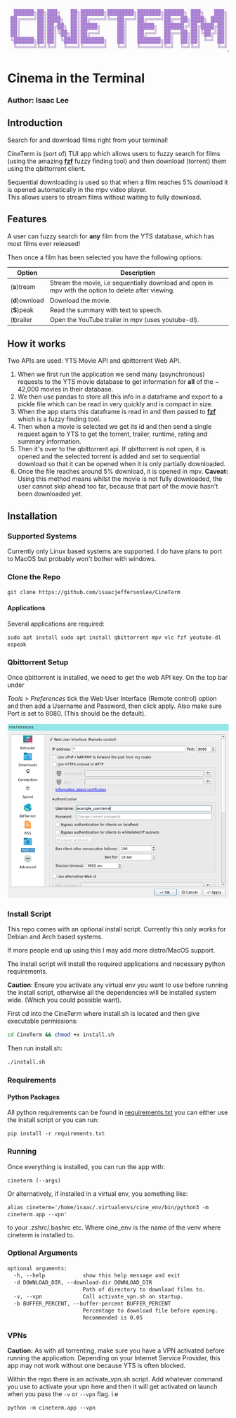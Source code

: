 

![](./media/cineterm_title.gif)

# Cinema in the Terminal

### Author: Isaac Lee

## Introduction

Search for and download films right from your terminal!

CineTerm is (sort of) TUI app which allows users to fuzzy search for films  (using the amazing [**fzf**](https://github.com/junegunn/fzf) fuzzy finding tool) and then download (torrent) them using the qbittorrent client. 

Sequential downloading is used so that when a film reaches 5% download it is opened
automatically in the mpv video player.  
This allows users to stream films without waiting to fully download.

## Features

A user can fuzzy search for **any** film from the YTS database, which has most films ever released!

Then once a film has been selected you have the following options:

| Option         | Description                                                  |
| -------------- | ------------------------------------------------------------ |
| (**s**)tream    | Stream the movie, i.e sequentially download and open in mpv with the option to delete after viewing. |
| (**d**)ownload | Download the movie.                                          |
| (**S**)peak    | Read the summary with text to speech.                        |
| (**t**)railer  | Open the YouTube trailer in mpv (uses youtube-dl).           |

## How it works

Two APIs are used: YTS Movie API and qbittorrent Web API.

1.  When we first run the application we send many (asynchronous) requests to the YTS movie
   database to get information for **all** of the ~ 42,000 movies in their database.
2. We then use pandas to store all this info in a dataframe and export to a pickle file which 
   can be read in very quickly and is compact in size.
3. When the app starts this dataframe is read in and then passed to [**fzf**](https://github.com/junegunn/fzf) which is a fuzzy finding tool.
4. Then when a movie is selected we get its id and then send a single request again to YTS
   to get the torrent, trailer, runtime, rating and summary information.
5. Then it's over to the qbittorrent api. If qbittorrent is not open, it is opened and the selected torrent is added and set to sequential download so that it can be opened when it is only partially downloaded.
6. Once the file reaches around 5% download, it is opened in mpv.
   **Caveat:** Using this method means whilst the movie is not fully downloaded, the user cannot
   skip ahead too far, because that part of the movie hasn't been downloaded yet.



## Installation

### Supported Systems

Currently only Linux based systems are supported. 
I do have plans to port to MacOS but probably won't bother with windows.

### Clone the Repo

```shell
git clone https://github.com/isaacjeffersonlee/CineTerm
```

#### Applications

Several applications are required:

```
sudo apt install sudo apt install qbittorrent mpv vlc fzf youtube-dl espeak
```

### Qbittorrent Setup

Once qbittorrent is installed, we need to get the web API key. On the top bar under 

*Tools*  > *Preferences* tick the Web User Interface (Remote control) option and then add a Username and Password, then click apply.
Also make sure Port is set to 8080. (This should be the default).

![](./media/qbittorrent_screenshot.png)

### Install Script

This repo comes with an optional install script.
Currently this only works for Debian and Arch based systems.

If more people end up using this I may add more distro/MacOS support.

The install script will install the required applications and necessary python requirements.

**Caution**: Ensure you activate any virtual env you want to use before running the install 
script, otherwise all the dependencies will be installed system wide. (Which you could possible want).

First cd into the CineTerm where install.sh is located and then give executable permissions:

```sh
cd CineTerm && chmod +x install.sh
```

Then run install.sh:

```sh
./install.sh
```

### Requirements

#### Python Packages

All python requirements can be found in [requirements.txt](https://github.com/isaacjeffersonlee/CineTerm/blob/master/requirements.txt) you can either use the install script
or you can run:

```shell
pip install -r requirements.txt
```

### Running

Once everything is installed, you can run the app with:

```shell
cineterm (--args)
```

Or alternatively, if installed in a virtual env, you something like:
```shell
alias cineterm='/home/isaac/.virtualenvs/cine_env/bin/python3 -m cineterm.app --vpn'
```
to your .zshrc/.bashrc etc. Where cine_env is the name of the venv where cineterm
is installed to.

### Optional Arguments

```
optional arguments:
  -h, --help            show this help message and exit
  -d DOWNLOAD_DIR, --download-dir DOWNLOAD_DIR
                        Path of directory to download films to.
  -v, --vpn             Call activate_vpn.sh on startup.
  -b BUFFER_PERCENT, --buffer-percent BUFFER_PERCENT
                        Percentage to download file before opening.
                        Recommended is 0.05
```

### VPNs

**Caution:** As with all torrenting, make sure you have a VPN activated before running the application.
Depending on your Internet Service Provider, this app may not work without one because YTS is often blocked.

Within the repo there is an activate_vpn.sh script. Add whatever command you use to activate your vpn here and then it will get activated on launch when you pass the `-v` or `--vpn` flag. i.e

```
python -m cineterm.app --vpn
```
